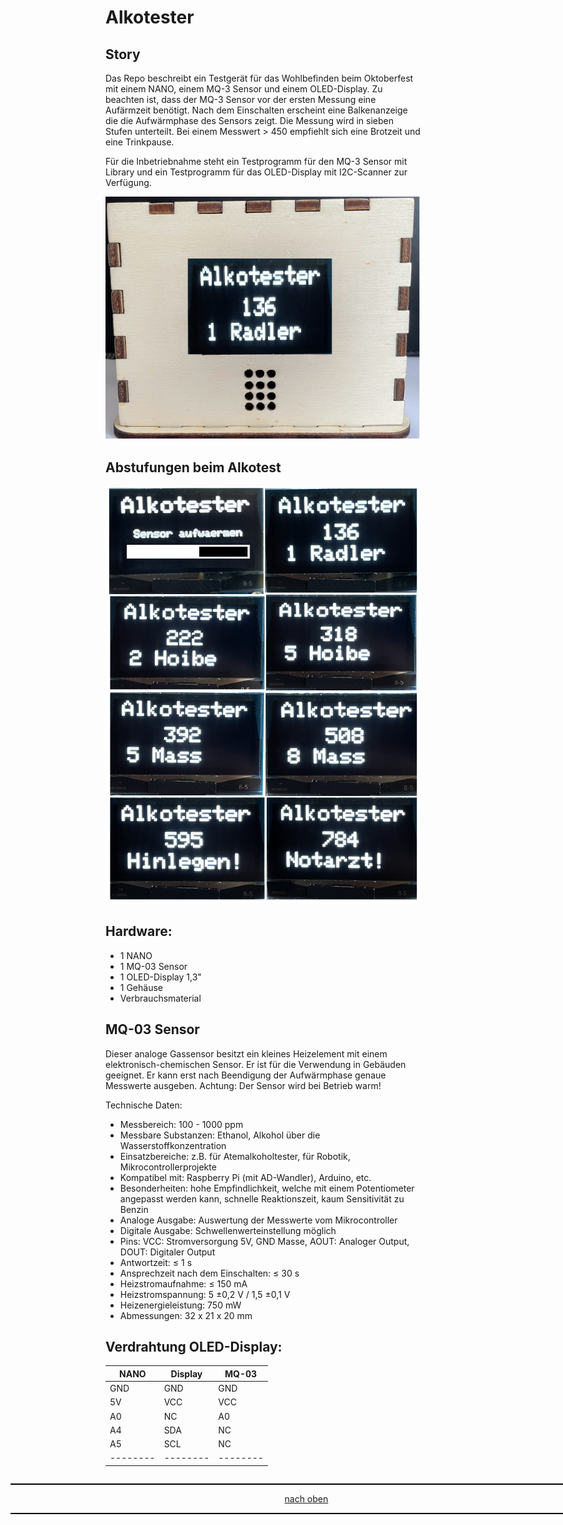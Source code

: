 <a name="oben"></a>

# Alkotester

## Story
Das Repo beschreibt ein Testgerät für das Wohlbefinden beim Oktoberfest mit einem NANO, einem MQ-3 Sensor und einem OLED-Display. Zu beachten ist, dass der MQ-3 Sensor vor der ersten Messung eine Aufärmzeit benötigt.
Nach dem Einschalten erscheint eine Balkenanzeige die die Aufwärmphase des Sensors zeigt. Die Messung wird in sieben Stufen unterteilt. Bei einem Messwert > 450 empfiehlt sich eine Brotzeit und eine Trinkpause.

Für die Inbetriebnahme steht ein Testprogramm für den MQ-3 Sensor mit Library und ein Testprogramm für das OLED-Display mit I2C-Scanner zur Verfügung.

![Bild](pics/oledcase.png)

## Abstufungen beim Alkotest

![Bild](pics/OLED.png)


## Hardware:
+ 1 NANO
+ 1 MQ-03 Sensor
+ 1 OLED-Display 1,3"
+ 1 Gehäuse
+ Verbrauchsmaterial

## MQ-03 Sensor 
Dieser analoge Gassensor besitzt ein kleines Heizelement mit einem elektronisch-chemischen Sensor. Er ist für die Verwendung in Gebäuden geeignet. Er kann erst nach Beendigung der Aufwärmphase genaue Messwerte ausgeben.
Achtung: Der Sensor wird bei Betrieb warm!

Technische Daten:
+	Messbereich: 100 - 1000 ppm
+	Messbare Substanzen: Ethanol, Alkohol über die Wasserstoffkonzentration
+	Einsatzbereiche: z.B. für Atemalkoholtester, für Robotik, Mikrocontrollerprojekte
+	Kompatibel mit: Raspberry Pi (mit AD-Wandler), Arduino, etc.
+	Besonderheiten: hohe Empfindlichkeit, welche mit einem Potentiometer angepasst werden kann, schnelle Reaktionszeit, kaum Sensitivität zu Benzin
+	Analoge Ausgabe: Auswertung der Messwerte vom Mikrocontroller
+	Digitale Ausgabe: Schwellenwerteinstellung möglich
+	Pins: VCC: Stromversorgung 5V, GND Masse, AOUT: Analoger Output, DOUT: Digitaler Output
+	Antwortzeit: ≤ 1 s
+	Ansprechzeit nach dem Einschalten: ≤ 30 s
+	Heizstromaufnahme: ≤ 150 mA
+	Heizstromspannung: 5 ±0,2 V / 1,5 ±0,1 V
+	Heizenergieleistung: 750 mW
+	Abmessungen: 32 x 21 x 20 mm


## Verdrahtung OLED-Display:

| NANO  |   Display  |  MQ-03    |
| -------- | -------- | -------- |
| GND     |   GND    |   GND     | 
| 5V     |   VCC    |    VCC    |
|  A0    |  NC     |   A0    |
| A4  |   SDA  |    NC   |
|  A5   |    SCL  |   NC    |
| -------- | -------- | -------- |

<div style="position:absolute; left:2cm; ">   
<ol class="breadcrumb" style="border-top: 2px solid black;border-bottom:2px solid black; height: 45px; width: 900px;"> <p align="center"><a href="#oben">nach oben</a></p></ol>
</div>  
